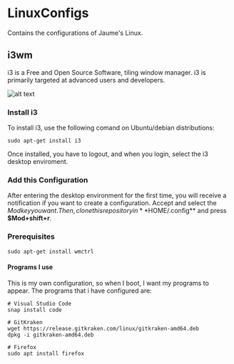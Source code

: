 # LinuxConfigs
Contains the configurations of Jaume's Linux.

## i3wm
i3 is a Free and Open Source Software, tiling window manager. i3 is primarily targeted at advanced users and developers.

![alt text](https://i.imgur.com/YZ6KtEf.png)

### Install i3

To install i3, use the following comand on Ubuntu/debian distributions:
```
sudo apt-get install i3
```
Once installed, you have to logout, and when you login, select the i3 desktop enviroment.

### Add this Configuration

After entering the desktop environment for the first time, you will receive a notification if you want to create a configuration. Accept and select the $Mod key you want. 
Then, clone this repository in **$HOME/.config** and press **$Mod+shift+r**.

### Prerequisites

```
sudo apt-get install wmctrl
```

#### Programs I use
This is my own configuration, so when I boot, I want my programs to appear. The programs that i have configured are:
```
# Visual Studio Code
snap install code 

# GitKraken
wget https://release.gitkraken.com/linux/gitkraken-amd64.deb
dpkg -i gitkraken-amd64.deb

# Firefox
sudo apt install firefox
```
